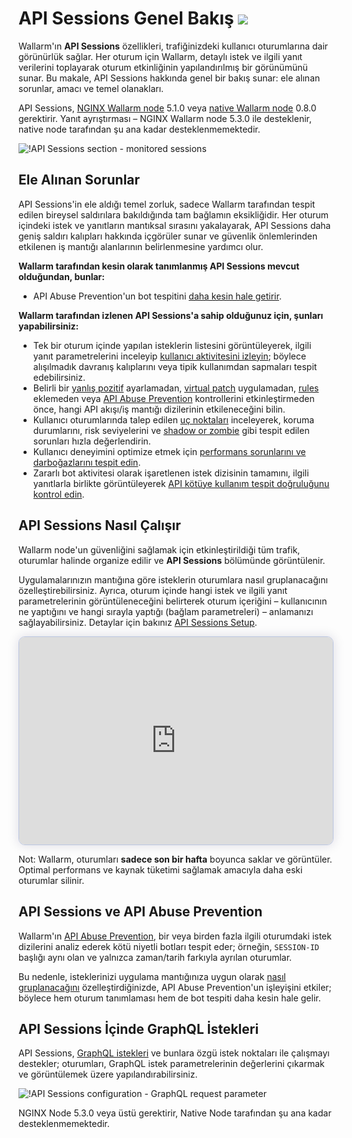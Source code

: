 # API Sessions Genel Bakış <a href="../../about-wallarm/subscription-plans/#waap-and-advanced-api-security"><img src="../../images/api-security-tag.svg" style="border: none;"></a>

Wallarm'ın **API Sessions** özellikleri, trafiğinizdeki kullanıcı oturumlarına dair görünürlük sağlar. Her oturum için Wallarm, detaylı istek ve ilgili yanıt verilerini toplayarak oturum etkinliğinin yapılandırılmış bir görünümünü sunar. Bu makale, API Sessions hakkında genel bir bakış sunar: ele alınan sorunlar, amacı ve temel olanakları.

API Sessions, [NGINX Wallarm node](../installation/nginx-native-node-internals.md#nginx-node) 5.1.0 veya [native Wallarm node](../installation/nginx-native-node-internals.md#native-node) 0.8.0 gerektirir. Yanıt ayrıştırması – NGINX Wallarm node 5.3.0 ile desteklenir, native node tarafından şu ana kadar desteklenmemektedir.

![!API Sessions section - monitored sessions](../images/api-sessions/api-sessions.png)

## Ele Alınan Sorunlar

API Sessions'in ele aldığı temel zorluk, sadece Wallarm tarafından tespit edilen bireysel saldırılara bakıldığında tam bağlamın eksikliğidir. Her oturum içindeki istek ve yanıtların mantıksal sırasını yakalayarak, API Sessions daha geniş saldırı kalıpları hakkında içgörüler sunar ve güvenlik önlemlerinden etkilenen iş mantığı alanlarının belirlenmesine yardımcı olur.

**Wallarm tarafından kesin olarak tanımlanmış API Sessions mevcut olduğundan, bunlar:**

* API Abuse Prevention'un bot tespitini [daha kesin hale getirir](#api-sessions-and-api-abuse-prevention).

**Wallarm tarafından izlenen API Sessions'a sahip olduğunuz için, şunları yapabilirsiniz:**

* Tek bir oturum içinde yapılan isteklerin listesini görüntüleyerek, ilgili yanıt parametrelerini inceleyip [kullanıcı aktivitesini izleyin](exploring.md#full-context-of-threat-actor-activities); böylece alışılmadık davranış kalıplarını veya tipik kullanımdan sapmaları tespit edebilirsiniz.
* Belirli bir [yanlış pozitif](../about-wallarm/protecting-against-attacks.md#false-positives) ayarlamadan, [virtual patch](../user-guides/rules/vpatch-rule.md) uygulamadan, [rules](../user-guides/rules/rules.md) eklemeden veya [API Abuse Prevention](../api-abuse-prevention/overview.md) kontrollerini etkinleştirmeden önce, hangi API akışı/iş mantığı dizilerinin etkileneceğini bilin.
* Kullanıcı oturumlarında talep edilen [uç noktaları](exploring.md) inceleyerek, koruma durumlarını, risk seviyelerini ve [shadow or zombie](../api-discovery/rogue-api.md) gibi tespit edilen sorunları hızla değerlendirin.
* Kullanıcı deneyimini optimize etmek için [performans sorunlarını ve darboğazlarını tespit edin](exploring.md#identifying-performance-issues).
* Zararlı bot aktivitesi olarak işaretlenen istek dizisinin tamamını, ilgili yanıtlarla birlikte görüntüleyerek [API kötüye kullanım tespit doğruluğunu kontrol edin](exploring.md#verifying-api-abuse-detection-accuracy).

## API Sessions Nasıl Çalışır

Wallarm node'un güvenliğini sağlamak için etkinleştirildiği tüm trafik, oturumlar halinde organize edilir ve **API Sessions** bölümünde görüntülenir.

Uygulamalarınızın mantığına göre isteklerin oturumlara nasıl gruplanacağını özelleştirebilirsiniz. Ayrıca, oturum içinde hangi istek ve ilgili yanıt parametrelerinin görüntüleneceğini belirterek oturum içeriğini – kullanıcının ne yaptığını ve hangi sırayla yaptığı (bağlam parametreleri) – anlamanızı sağlayabilirsiniz. Detaylar için bakınız [API Sessions Setup](setup.md).

<div>
  <script async src="https://js.storylane.io/js/v2/storylane.js"></script>
  <div class="sl-embed" style="position:relative;padding-bottom:calc(61.36% + 25px);width:100%;height:0;transform:scale(1)">
    <iframe loading="lazy" class="sl-demo" src="https://wallarm.storylane.io/demo/4awxsghrjc8u?embed=inline" name="sl-embed" allow="fullscreen" allowfullscreen style="position:absolute;top:0;left:0;width:100%!important;height:100%!important;border:1px solid rgba(63,95,172,0.35);box-shadow: 0px 0px 18px rgba(26, 19, 72, 0.15);border-radius:10px;box-sizing:border-box;"></iframe>
  </div>
</div>

Not: Wallarm, oturumları **sadece son bir hafta** boyunca saklar ve görüntüler. Optimal performans ve kaynak tüketimi sağlamak amacıyla daha eski oturumlar silinir.

## API Sessions ve API Abuse Prevention

Wallarm'ın [API Abuse Prevention](../api-abuse-prevention/overview.md), bir veya birden fazla ilgili oturumdaki istek dizilerini analiz ederek kötü niyetli botları tespit eder; örneğin, `SESSION-ID` başlığı aynı olan ve yalnızca zaman/tarih farkıyla ayrılan oturumlar.

Bu nedenle, isteklerinizi uygulama mantığınıza uygun olarak [nasıl gruplanacağını](setup.md#session-grouping) özelleştirdiğinizde, API Abuse Prevention'un işleyişini etkiler; böylece hem oturum tanımlaması hem de bot tespiti daha kesin hale gelir.

## API Sessions İçinde GraphQL İstekleri

API Sessions, [GraphQL istekleri](../user-guides/rules/request-processing.md#gql) ve bunlara özgü istek noktaları ile çalışmayı destekler; oturumları, GraphQL istek parametrelerinin değerlerini çıkarmak ve görüntülemek üzere yapılandırabilirsiniz.

![!API Sessions configuration - GraphQL request parameter](../images/api-sessions/api-sessions-graphql.png)

NGINX Node 5.3.0 veya üstü gerektirir, Native Node tarafından şu ana kadar desteklenmemektedir.